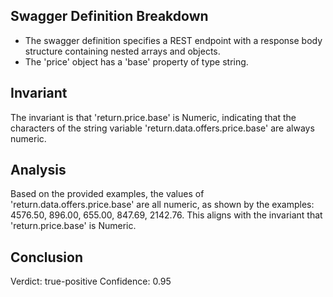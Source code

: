 ## Swagger Definition Breakdown
- The swagger definition specifies a REST endpoint with a response body structure containing nested arrays and objects.
- The 'price' object has a 'base' property of type string.

## Invariant
The invariant is that 'return.price.base' is Numeric, indicating that the characters of the string variable 'return.data.offers.price.base' are always numeric.

## Analysis
Based on the provided examples, the values of 'return.data.offers.price.base' are all numeric, as shown by the examples: 4576.50, 896.00, 655.00, 847.69, 2142.76. This aligns with the invariant that 'return.price.base' is Numeric.

## Conclusion
Verdict: true-positive
Confidence: 0.95
